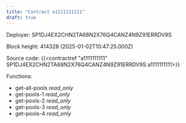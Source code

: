 ```yaml
---
title: "Contract a1111111111"
draft: true
---
```

Deployer: SP1DJ4EX2CHN2TA68N2X76Q4CANZ4N9Z91ERRDV9S


 



Block height: 414328 (2025-01-02T10:47:25.000Z)

Source code: {{<contractref "a1111111111" SP1DJ4EX2CHN2TA68N2X76Q4CANZ4N9Z91ERRDV9S a1111111111>}}

Functions:

* get-all-pools _read_only_
* get-pools-1 _read_only_
* get-pools-2 _read_only_
* get-pools-3 _read_only_
* get-pools-4 _read_only_
